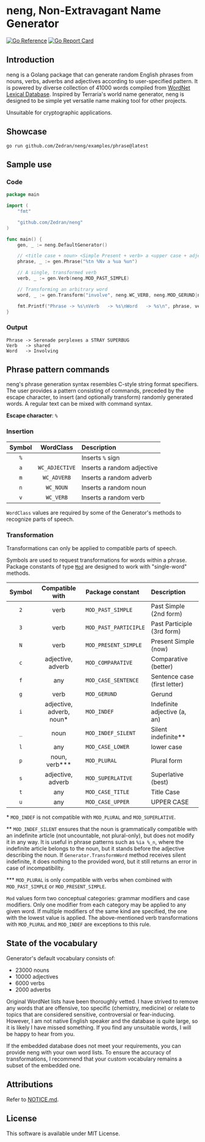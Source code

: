 # neng, Non-Extravagant Name Generator

[![Go Reference](https://pkg.go.dev/badge/github.com/Zedran/neng.svg)](https://pkg.go.dev/github.com/Zedran/neng)
[![Go Report Card](https://goreportcard.com/badge/github.com/Zedran/neng)](https://goreportcard.com/report/github.com/Zedran/neng)

## Introduction

neng is a Golang package that can generate random English phrases from nouns, verbs, adverbs and adjectives according to user-specified pattern. It is powered by diverse collection of 41000 words compiled from [WordNet Lexical Database](https://wordnet.princeton.edu). Inspired by Terraria's world name generator, neng is designed to be simple yet versatile name making tool for other projects.

Unsuitable for cryptographic applications.

## Showcase

```text
go run github.com/Zedran/neng/examples/phrase@latest
```

## Sample use

### Code

```Go
package main

import (
    "fmt"

    "github.com/Zedran/neng"
)

func main() {
    gen, _ := neng.DefaultGenerator()

    // <title case + noun> <Simple Present + verb> a <upper case + adjective> <upper case + noun>
    phrase, _ := gen.Phrase("%tn %Nv a %ua %un")

    // A single, transformed verb
    verb, _ := gen.Verb(neng.MOD_PAST_SIMPLE)

    // Transforming an arbitrary word
    word, _ := gen.Transform("involve", neng.WC_VERB, neng.MOD_GERUND|neng.MOD_CASE_TITLE)

    fmt.Printf("Phrase -> %s\nVerb   -> %s\nWord   -> %s\n", phrase, verb, word)
}
```

### Output

```text
Phrase -> Serenade perplexes a STRAY SUPERBUG
Verb   -> shared
Word   -> Involving
```

## Phrase pattern commands

neng's phrase generation syntax resembles C-style string format specifiers. The user provides a pattern consisting of commands, preceded by the escape character, to insert (and optionally transform) randomly generated words. A regular text can be mixed with command syntax.

**Escape character**: `%`

### Insertion

| Symbol | WordClass      | Description                |
|:------:|:--------------:|:---------------------------|
| `%`    |                | Inserts `%` sign           |
| `a`    | `WC_ADJECTIVE` | Inserts a random adjective |
| `m`    | `WC_ADVERB`    | Inserts a random adverb    |
| `n`    | `WC_NOUN`      | Inserts a random noun      |
| `v`    | `WC_VERB`      | Inserts a random verb      |

`WordClass` values are required by some of the Generator's methods to recognize parts of speech.

### Transformation

Transformations can only be applied to compatible parts of speech.

Symbols are used to request transformations for words within a phrase. Package constants of type [`Mod`](./mod.go#L4) are designed to work with "single-word" methods.

| Symbol | Compatible with          | Package constant      | Description                  |
|:------:|:------------------------:|:----------------------|:-----------------------------|
| `2`    | verb                     | `MOD_PAST_SIMPLE`     | Past Simple (2nd form)       |
| `3`    | verb                     | `MOD_PAST_PARTICIPLE` | Past Participle (3rd form)   |
| `N`    | verb                     | `MOD_PRESENT_SIMPLE`  | Present Simple (now)         |
| `c`    | adjective, adverb        | `MOD_COMPARATIVE`     | Comparative (better)         |
| `f`    | any                      | `MOD_CASE_SENTENCE`   | Sentence case (first letter) |
| `g`    | verb                     | `MOD_GERUND`          | Gerund                       |
| `i`    | adjective, adverb, noun* | `MOD_INDEF`           | Indefinite adjective (a, an) |
| `_`    | noun                     | `MOD_INDEF_SILENT`    | Silent indefinite**          |
| `l`    | any                      | `MOD_CASE_LOWER`      | lower case                   |
| `p`    | noun, verb***            | `MOD_PLURAL`          | Plural form                  |
| `s`    | adjective, adverb        | `MOD_SUPERLATIVE`     | Superlative (best)           |
| `t`    | any                      | `MOD_CASE_TITLE`      | Title Case                   |
| `u`    | any                      | `MOD_CASE_UPPER`      | UPPER CASE                   |

\* `MOD_INDEF` is not compatible with `MOD_PLURAL` and `MOD_SUPERLATIVE`.

\*\* `MOD_INDEF_SILENT` ensures that the noun is grammatically compatible with an indefinite article (not uncountable, not plural-only), but does not modify it in any way. It is useful in phrase patterns such as `%ia %_n`, where the indefinite article belongs to the noun, but it stands before the adjective describing the noun. If `Generator.TransformWord` method receives silent indefinite, it does nothing to the provided word, but it still returns an error in case of incompatibility.

\*\*\* `MOD_PLURAL` is only compatible with verbs when combined with `MOD_PAST_SIMPLE` or `MOD_PRESENT_SIMPLE`.

`Mod` values form two conceptual categories: grammar modifiers and case modifiers. Only one modifier from each category may be applied to any given word. If multiple modifiers of the same kind are specified, the one with the lowest value is applied. The above-mentioned verb transformations with `MOD_PLURAL` and `MOD_INDEF` are exceptions to this rule.

## State of the vocabulary

Generator's default vocabulary consists of:

* 23000 nouns
* 10000 adjectives
* 6000 verbs
* 2000 adverbs

Original WordNet lists have been thoroughly vetted. I have strived to remove any words that are offensive, too specific (chemistry, medicine) or relate to topics that are considered sensitive, controversial or fear-inducing. However, I am not native English speaker and the database is quite large, so it is likely I have missed something. If you find any unsuitable words, I will be happy to hear from you.

If the embedded database does not meet your requirements, you can provide neng with your own word lists. To ensure the accuracy of transformations, I recommend that your custom vocabulary remains a subset of the embedded one.

## Attributions

Refer to [NOTICE.md](./NOTICE.md).

## License

This software is available under MIT License.
